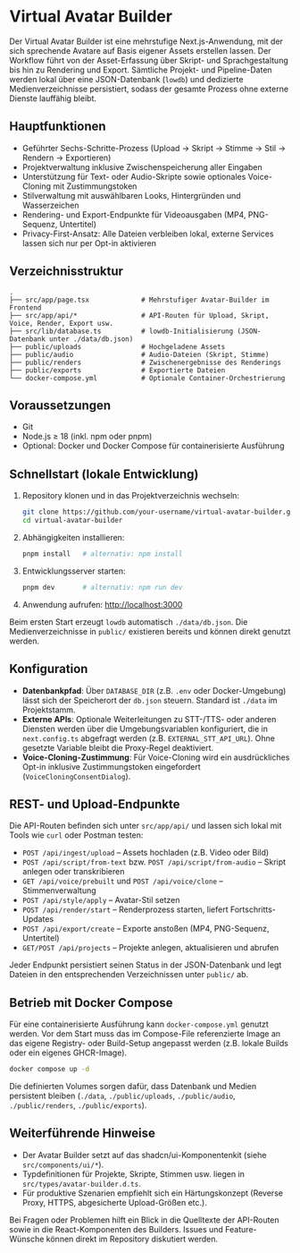 # Virtual Avatar Builder

Der Virtual Avatar Builder ist eine mehrstufige Next.js-Anwendung, mit der sich sprechende Avatare auf Basis eigener Assets erstellen lassen. Der Workflow führt von der Asset-Erfassung über Skript- und Sprachgestaltung bis hin zu Rendering und Export. Sämtliche Projekt- und Pipeline-Daten werden lokal über eine JSON-Datenbank (`lowdb`) und dedizierte Medienverzeichnisse persistiert, sodass der gesamte Prozess ohne externe Dienste lauffähig bleibt.

## Hauptfunktionen

- Geführter Sechs-Schritte-Prozess (Upload → Skript → Stimme → Stil → Rendern → Exportieren)
- Projektverwaltung inklusive Zwischenspeicherung aller Eingaben
- Unterstützung für Text- oder Audio-Skripte sowie optionales Voice-Cloning mit Zustimmungstoken
- Stilverwaltung mit auswählbaren Looks, Hintergründen und Wasserzeichen
- Rendering- und Export-Endpunkte für Videoausgaben (MP4, PNG-Sequenz, Untertitel)
- Privacy-First-Ansatz: Alle Dateien verbleiben lokal, externe Services lassen sich nur per Opt-in aktivieren

## Verzeichnisstruktur
```
.
├── src/app/page.tsx             # Mehrstufiger Avatar-Builder im Frontend
├── src/app/api/*                # API-Routen für Upload, Skript, Voice, Render, Export usw.
├── src/lib/database.ts          # lowdb-Initialisierung (JSON-Datenbank unter ./data/db.json)
├── public/uploads               # Hochgeladene Assets
├── public/audio                 # Audio-Dateien (Skript, Stimme)
├── public/renders               # Zwischenergebnisse des Renderings
├── public/exports               # Exportierte Dateien
└── docker-compose.yml           # Optionale Container-Orchestrierung
```

## Voraussetzungen

- Git
- Node.js ≥ 18 (inkl. npm oder pnpm)
- Optional: Docker und Docker Compose für containerisierte Ausführung

## Schnellstart (lokale Entwicklung)

1. Repository klonen und in das Projektverzeichnis wechseln:
   ```bash
   git clone https://github.com/your-username/virtual-avatar-builder.git
   cd virtual-avatar-builder
   ```
2. Abhängigkeiten installieren:
   ```bash
   pnpm install   # alternativ: npm install
   ```
3. Entwicklungsserver starten:
   ```bash
   pnpm dev       # alternativ: npm run dev
   ```
4. Anwendung aufrufen: [http://localhost:3000](http://localhost:3000)

Beim ersten Start erzeugt `lowdb` automatisch `./data/db.json`. Die Medienverzeichnisse in `public/` existieren bereits und können direkt genutzt werden.

## Konfiguration

- **Datenbankpfad**: Über `DATABASE_DIR` (z.B. `.env` oder Docker-Umgebung) lässt sich der Speicherort der `db.json` steuern. Standard ist `./data` im Projektstamm.
- **Externe APIs**: Optionale Weiterleitungen zu STT-/TTS- oder anderen Diensten werden über die Umgebungsvariablen konfiguriert, die in `next.config.ts` abgefragt werden (z.B. `EXTERNAL_STT_API_URL`). Ohne gesetzte Variable bleibt die Proxy-Regel deaktiviert.
- **Voice-Cloning-Zustimmung**: Für Voice-Cloning wird ein ausdrückliches Opt-in inklusive Zustimmungstoken eingefordert (`VoiceCloningConsentDialog`).

## REST- und Upload-Endpunkte

Die API-Routen befinden sich unter `src/app/api/` und lassen sich lokal mit Tools wie `curl` oder Postman testen:
- `POST /api/ingest/upload` – Assets hochladen (z.B. Video oder Bild)
- `POST /api/script/from-text` bzw. `POST /api/script/from-audio` – Skript anlegen oder transkribieren
- `GET /api/voice/prebuilt` und `POST /api/voice/clone` – Stimmenverwaltung
- `POST /api/style/apply` – Avatar-Stil setzen
- `POST /api/render/start` – Renderprozess starten, liefert Fortschritts-Updates
- `POST /api/export/create` – Exporte anstoßen (MP4, PNG-Sequenz, Untertitel)
- `GET/POST /api/projects` – Projekte anlegen, aktualisieren und abrufen

Jeder Endpunkt persistiert seinen Status in der JSON-Datenbank und legt Dateien in den entsprechenden Verzeichnissen unter `public/` ab.

## Betrieb mit Docker Compose
Für eine containerisierte Ausführung kann `docker-compose.yml` genutzt werden. Vor dem Start muss das im Compose-File referenzierte Image an das eigene Registry- oder Build-Setup angepasst werden (z.B. lokale Builds oder ein eigenes GHCR-Image).

```bash
docker compose up -d
```

Die definierten Volumes sorgen dafür, dass Datenbank und Medien persistent bleiben (`./data`, `./public/uploads`, `./public/audio`, `./public/renders`, `./public/exports`).

## Weiterführende Hinweise

- Der Avatar Builder setzt auf das shadcn/ui-Komponentenkit (siehe `src/components/ui/*`).
- Typdefinitionen für Projekte, Skripte, Stimmen usw. liegen in `src/types/avatar-builder.d.ts`.
- Für produktive Szenarien empfiehlt sich ein Härtungskonzept (Reverse Proxy, HTTPS, abgesicherte Upload-Größen etc.).

Bei Fragen oder Problemen hilft ein Blick in die Quelltexte der API-Routen sowie in die React-Komponenten des Builders. Issues und Feature-Wünsche können direkt im Repository diskutiert werden.
